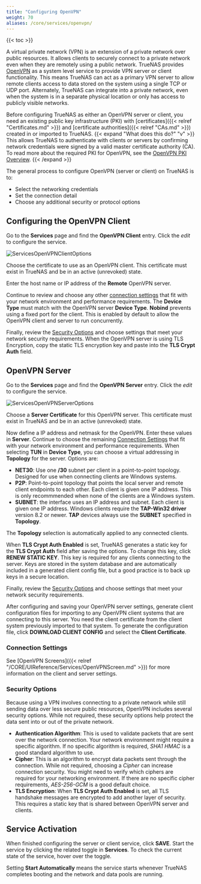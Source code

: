 ```yaml
---
title: "Configuring OpenVPN"
weight: 70
aliases: /core/services/openvpn/
---
```


{{< toc >}}

A virtual private network (VPN) is an extension of a private network over public resources.
It allows clients to securely connect to a private network even when they are remotely using a public network.
TrueNAS provides [OpenVPN](https://openvpn.net/) as a system level service to provide VPN server or client functionality.
This means TrueNAS can act as a primary VPN server to allow remote clients access to data stored on the system using a single TCP or UDP port.
Alternately, TrueNAS can integrate into a private network, even when the system is in a separate physical location or only has access to publicly visible networks.

Before configuring TrueNAS as either an OpenVPN server or client, you need an existing public key infrastructure (PKI) with [certificates]({{< relref "Certificates.md" >}}) and [certificate authorities]({{< relref "CAs.md" >}}) created in or imported to TrueNAS.
{{< expand "What does this do?" "v" >}}
This allows TrueNAS to authenticate with clients or servers by confirming network credentials were signed by a valid master certificate authority (CA).
To read more about the required PKI for OpenVPN, see the [OpenVPN PKI Overview](https://community.openvpn.net/openvpn/wiki/HOWTO?__cf_chl_jschl_tk__=92022277e38bff707b1684f49a2af61f5eb4c632-1605712222-0-AQxKxUAlHKMcfHHNdSMOLL25Lr3e8icKHu3CgjMFRe6GXS1Z72EgXMieNrGaBdWa0m3R5CEZcxwGdwhgaRO392FTivdOQis5Pa2Bm-4jEzydUBTqhx_F4XWN7ujVee5CUxG6AoyOet91SaWM-siqV0_d0ppGnSsfwX9HFOmKuAnJexAjqpofUlP6xjru4Qujw72uR-yUT3fuFDMyukAAtEAP_zPXtewdS_kcSC5eSdf-RC6V8T_QZ2UT6GfqxxSr5shwe0rFkNinTCOKLk_67UIU2zEkpuiQ8C7p3ysh1DS_ONAzR2pfwdgetKm3HiBJ38C86956W6D8-mpOulfP26E#Overview).
{{< /expand >}}

The general process to configure OpenVPN (server or client) on TrueNAS is to:
* Select the networking credentials
* Set the connection detail
* Choose any additional security or protocol options

## Configuring the OpenVPN Client

Go to the **Services** page and find the **OpenVPN Client** entry.
Click the <i class="material-icons" aria-hidden="true" title="Configure">edit</i> to configure the service.

![ServicesOpenVPNClientOptions](/images/CORE/12.0/ServicesOpenVPNClientOptions.png "OpenVPN Client Options")

Choose the certificate to use as an OpenVPN client.
This certificate must exist in TrueNAS and be in an active (unrevoked) state.

Enter the host name or IP address of the **Remote** OpenVPN server.

Continue to review and choose any other [connection settings](#connection-settings) that fit with your network environment and performance requirements.
The **Device Type** must match with the OpenVPN server **Device Type**.
**Nobind** prevents using a fixed port for the client.
This is enabled by default to allow the OpenVPN client and server to run concurrently.

Finally, review the [Security Options](#security-options) and choose settings that meet your network security requirements.
When the OpenVPN server is using TLS Encryption, copy the static TLS encryption key and paste into the **TLS Crypt Auth** field.

## OpenVPN Server

Go to the **Services** page and find the **OpenVPN Server** entry.
Click the <i class="material-icons" aria-hidden="true" title="Configure">edit</i> to configure the service.

![ServicesOpenVPNServerOptions](/images/CORE/12.0/ServicesOpenVPNServerOptions.png "OpenVPN Server Options")

Choose a **Server Certificate** for this OpenVPN server.
This certificate must exist in TrueNAS and be in an active (unrevoked) state.

Now define a IP address and netmask for the OpenVPN. Enter these values in **Server**.
Continue to choose the remaining [Connection Settings](#connection-settings) that fit with your network environment and performance requirements.
When selecting **TUN** in **Device Type**, you can choose a virtual addressing in **Topology** for the server. Options are:

* **NET30**: Use one **/30** subnet per client in a point-to-point topology.
  Designed for use when connecting clients are Windows systems.
* **P2P**: Point-to-point topology that points the local server and remote client endpoints to each other.
  Each client is given one IP address.
  This is only recommmended when none of the clients are a Windows system.
* **SUBNET**: the interface uses an IP address and subnet.
  Each client is given one IP address.
  Windows clients require the **TAP-Win32 driver** version 8.2 or newer.
  **TAP** devices always use the **SUBNET** specified in **Topology**.

The **Topology** selection is automatically applied to any connected clients.

When **TLS Crypt Auth Enabled** is set, TrueNAS generates a static key for the **TLS Crypt Auth** field after saving the options.
To change this key, click **RENEW STATIC KEY**.
This key is required for any clients connecting to the server.
Keys are stored in the system database and are automatically included in a generated client config file, but a good practice is to back up keys in a secure location.

Finally, review the [Security Options](#security-options) and choose settings that meet your network security requirements.

After configuring and saving your OpenVPN server settings, generate client configuration files for importing to any OpenVPN client systems that are connecting to this server.
You need the client certificate from the client system previously imported to that system.
To generate the configuration file, click **DOWNLOAD CLIENT CONFIG** and select the **Client Certificate**.

### Connection Settings

See [OpenVPN Screens]({{< relref "/CORE/UIReference/Services/OpenVPNScreen.md" >}}) for more information on the client and server settings.

### Security Options

Because using a VPN involves connecting to a private network while still sending data over less secure public resources, OpenVPN includes several security options.
While not required, these security options help protect the data sent into or out of the private network.

* **Authentication Algorithm**: This is used to validate packets that are sent over the network connection. Your network environment might require a specific algorithm. If no specific algorithm is required, *SHA1 HMAC* is a good standard algorithm to use.
* **Cipher**: This is an algorithm to encrypt data packets sent through the connection. While not required, choosing a *Cipher* can increase connection security. You might need to verify which ciphers are required for your networking environment. If there are no specific cipher requirements, *AES-256-GCM* is a good default choice.
* **TLS Encryption**: When **TLS Crypt Auth Enabled** is set, all TLS handshake messages are encrypted to add another layer of security. This requires a static key that is shared between OpenVPN server and clients.

## Service Activation

When finished configuring the server or client service, click **SAVE**.
Start the service by clicking the related toggle in **Services**.
To check the current state of the service, hover over the toggle.

Setting **Start Automatically** means the service starts whenever TrueNAS completes booting and the network and data pools are running.
